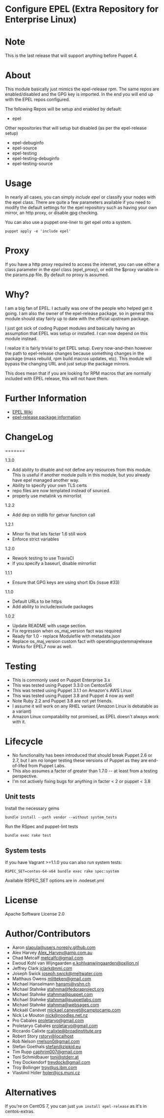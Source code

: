 # Configure EPEL (Extra Repository for Enterprise Linux)

# Note

This is the last release that will support anything before Puppet 4.

# About
This module basically just mimics the epel-release rpm. The same repos are
enabled/disabled and the GPG key is imported.  In the end you will end up with
the EPEL repos configured.

The following Repos will be setup and enabled by default:

  * epel

Other repositories that will setup but disabled (as per the epel-release setup)

  * epel-debuginfo
  * epel-source
  * epel-testing
  * epel-testing-debuginfo
  * epel-testing-source

# Usage

In nearly all cases, you can simply _include epel_ or classify your nodes with
the epel class. There are quite a few parameters available if you need to modify
the default settings for the epel repository such as having your own mirror, an
http proxy, or disable gpg checking.

You can also use a puppet one-liner to get epel onto a system.

    puppet apply -e 'include epel'

# Proxy
If you have a http proxy required to access the internet, you can use either
a class parameter in the _epel_ class (epel_proxy), or edit the $proxy variable
in the params.pp file. By default no proxy is assumed.

# Why?
I am a big fan of EPEL. I actually was one of the people who helped get it
going. I am also the owner of the epel-release package, so in general this
module should stay fairly up to date with the official upstream package.

I just got sick of coding Puppet modules and basically having an assumption
that EPEL was setup or installed. I can now depend on this module instead.

I realize it is fairly trivial to get EPEL setup. Every now-and-then however
the path to epel-release changes because something changes in the package (mass
rebuild, rpm build macros updates, etc). This module will bypass the changing
URL and just setup the package mirrors.

This does mean that if you are looking for RPM macros that are normally
included with EPEL release, this will not have them.

# Further Information

* [EPEL Wiki](http://fedoraproject.org/wiki/EPEL)
* [epel-release package information](http://mirrors.servercentral.net/fedora/epel/6/i386/repoview/epel-release.html)

# ChangeLog

=======

1.3.0
 * Add ability to disable and not define any resources from this module. This is useful if another module pulls in this module, but you already have epel managed another way.
 * Ability to specify your own TLS certs
 * repo files are now templated instead of sourced.
 * properly use metalink vs mirrorlist

 1.2.2
 * Add dep on stdlib for getvar function call

 1.2.1
 * Minor fix that lets facter 1.6 still work
 * Enforce strict variables

  1.2.0
  * Rework testing to use TravisCI
  * If you specify a baseurl, disable mirrorlist

  1.1.1
  * Ensure that GPG keys are using short IDs (issue #33)

  1.1.0
  * Default URLs to be https
  * Add ability to include/exclude packages

  1.0.2
  * Update README with usage section.
  * Fix regression when os_maj_version fact was required
  * Ready for 1.0 - replace Modulefile with metadata.json
  * Replace os_maj_version custom fact with operatingsystemmajrelease
  * Works for EPEL7 now as well.

# Testing

  * This is commonly used on Puppet Enterprise 3.x
  * This was tested using Puppet 3.3.0 on Centos5/6
  * This was tested using Puppet 3.1.1 on Amazon's AWS Linux
  * This was tested using Puppet 3.8 and Puppet 4 now as well!
  * Note Ruby 2.2 and Puppet 3.8 are not yet friends.
  * I assume it will work on any RHEL variant (Amazon Linux is debatable as a variant)
  * Amazon Linux compatability not promised, as EPEL doesn't always work with it.

# Lifecycle

  * No functionality has been introduced that should break Puppet 2.6 or 2.7, but I am no longer testing these versions of Puppet as they are end-of-lifed from Puppet Labs.
  * This also assumes a facter of greater than 1.7.0 -- at least from a testing perspective.
  * I'm not actively fixing bugs for anything in facter < 2 or puppet < 3.8

## Unit tests

Install the necessary gems

    bundle install --path vendor --without system_tests

Run the RSpec and puppet-lint tests

    bundle exec rake test

## System tests

If you have Vagrant >=1.1.0 you can also run system tests:

    RSPEC_SET=centos-64-x64 bundle exec rake spec:system

Available RSPEC_SET options are in .nodeset.yml

# License
Apache Software License 2.0

# Author/Contributors
 * Aaron <slapula@users.noreply.github.com>
 * Alex Harvey <Alex_Harvey@amp.com.au>
 * Chad Metcalf <metcalfc@gmail.com>
 * Ewoud Kohl van Wijngaarden <e.kohlvanwijngaarden@oxilion.nl>
 * Jeffrey Clark <jclark@nmi.com>
 * Joseph Swick <joseph.swick@meltwater.com>
 * Matthaus Owens <mlitteken@gmail.com>
 * Michael Hanselmann <hansmi@vshn.ch>
 * Michael Stahnke <stahnma@fedoraproject.org>
 * Michael Stahnke <stahnma@puppet.com>
 * Michael Stahnke <stahnma@puppetlabs.com>
 * Michael Stahnke <stahnma@websages.com>
 * Mickaël Canévet <mickael.canevet@camptocamp.com>
 * Nick Le Mouton <nick@noodles.net.nz>
 * Pro Cabales <proletaryo@gmail.com>
 * Proletaryo Cabales <proletaryo@gmail.com>
 * Riccardo Calixte <rcalixte@broadinstitute.org>
 * Robert Story <rstory@localhost>
 * Rob Nelson <rnelson0@gmail.com>
 * Stefan Goethals <stefan@zipkid.eu>
 * Tim Rupp <caphrim007@gmail.com>
 * Toni Schmidbauer <toni@stderr.at>
 * Trey Dockendorf <treydock@gmail.com>
 * Troy Bollinger <troy@us.ibm.com>
 * Vlastimil Holer <holer@ics.muni.cz>

# Alternatives
If you're on CentOS 7, you can just `yum install epel-release` as it's in centos-extras.
